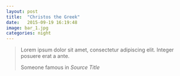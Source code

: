 ```yaml
---
layout: post
title:  "Christos the Greek"
date:   2015-09-19 16:19:48
image: bar_1.jpg
categories: night
---
```

<blockquote>
  <p>Lorem ipsum dolor sit amet, consectetur adipiscing elit. Integer posuere erat a ante.</p>
  <footer>Someone famous in <cite title="Source Title">Source Title</cite></footer>
</blockquote>
